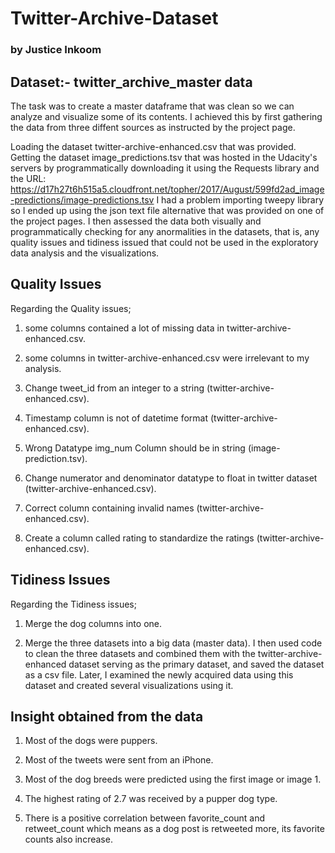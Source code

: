 # Twitter-Archive-Dataset
### by Justice Inkoom

## Dataset:- twitter_archive_master data
The task was to create a master dataframe that was clean so we can analyze and visualize some of its contents.
I achieved this by first gathering the data from three diffent sources as instructed by the project page.

Loading the dataset twitter-archive-enhanced.csv that was provided. Getting the dataset image_predictions.tsv that was hosted in the Udacity's servers by programmatically downloading it using the Requests library and the URL: https://d17h27t6h515a5.cloudfront.net/topher/2017/August/599fd2ad_image-predictions/image-predictions.tsv I had a problem importing tweepy library so I ended up using the json text file alternative that was provided on one of the project pages. I then assessed the data both visually and programmatically checking for any anormalities in the datasets, that is, any quality issues and tidiness issued that could not be used in the exploratory data analysis and the visualizations.

## Quality Issues
Regarding the Quality issues;

1. some columns contained a lot of missing data in twitter-archive-enhanced.csv.

2. some columns in twitter-archive-enhanced.csv were irrelevant to my analysis.

3. Change tweet_id from an integer to a string (twitter-archive-enhanced.csv).

4. Timestamp column is not of datetime format (twitter-archive-enhanced.csv).

5. Wrong Datatype img_num Column should be in string (image-prediction.tsv).

6. Change numerator and denominator datatype to float in twitter dataset (twitter-archive-enhanced.csv).

7. Correct column containing invalid names (twitter-archive-enhanced.csv).

8. Create a column called rating to standardize the ratings (twitter-archive-enhanced.csv).

## Tidiness Issues
Regarding the Tidiness issues;

1. Merge the dog columns into one.

2. Merge the three datasets into a big data (master data). I then used code to clean the three datasets and combined them with the twitter-archive-enhanced dataset serving as the primary dataset, and saved the dataset as a csv file. Later, I examined the newly acquired data using this dataset and created several visualizations using it. 

## Insight obtained from the data
1. Most of the dogs were puppers.

2. Most of the tweets were sent from an iPhone.

3. Most of the dog breeds were predicted using the first image or image 1.

4. The highest rating of 2.7 was received by a pupper dog type.

5. There is a positive correlation between favorite_count and retweet_count which means as a dog post is retweeted more, its favorite counts also increase.
